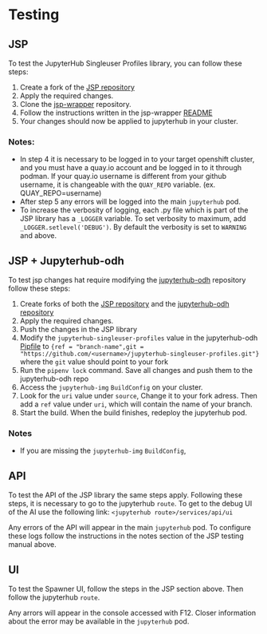 # Testing

## JSP

To test the JupyterHub Singleuser Profiles library, you can follow these steps:

1. Create a fork of the [JSP repository](https://github.com/opendatahub-io/jupyterhub-singleuser-profiles)
2. Apply the required changes.
3. Clone the [jsp-wrapper](https://github.com/vpavlin/jsp-wrapper) repository.
4. Follow the instructions written in the jsp-wrapper [README](https://github.com/vpavlin/jsp-wrapper#readme)
5. Your changes should now be applied to jupyterhub in your cluster.

### Notes:

- In step 4 it is necessary to be logged in to your target openshift cluster, and you must have a quay.io account and be logged in to it through podman.
If your quay.io username is different from your github username, it is changeable with the `QUAY_REPO` variable. (ex. QUAY_REPO=username)
- After step 5 any errors will be logged into the main `jupyterhub` pod.
- To increase the verbosity of logging, each .py file which is part of the JSP library has a `_LOGGER` variable. To set verbosity to maximum, add `_LOGGER.setlevel('DEBUG')`. By default the verbosity is set to `WARNING` and above.

## JSP + Jupyterhub-odh

To test jsp changes hat require modifying the [jupyterhub-odh](https://github.com/opendatahub-io/jupyterhub-odh) repository follow these steps:

1. Create forks of both the [JSP repository](https://github.com/opendatahub-io/jupyterhub-singleuser-profiles) and the [jupyterhub-odh repository](https://github.com/opendatahub-io/jupyterhub-odh)
2. Apply the required changes.
3. Push the changes in the JSP library
4. Modify the `jupyterhub-singleuser-profiles` value in the jupyterhub-odh [Pipfile](https://github.com/opendatahub-io/jupyterhub-odh/blob/master/Pipfile) to ``` {ref = "branch-name",git = "https://github.com/<username>/jupyterhub-singleuser-profiles.git"} ``` where the `git` value should point to your fork
5. Run the `pipenv lock` command. Save all changes and push them to the jupyterhub-odh repo
6. Access the `jupyterhub-img` `BuildConfig` on your cluster. 
7. Look for the `uri` value under `source`, Change it to your fork adress. Then add a `ref` value under `uri`, which will contain the name of your branch.
8. Start the build. When the build finishes, redeploy the jupyterhub pod.

### Notes

- If you are missing the `jupyterhub-img` `BuildConfig`,

## API

To test the API of the JSP library the same steps apply. Following these steps, it is necessary to go to the jupyterhub `route`. To get to the debug UI of the AI use the following link: `<jupyterhub route>/services/api/ui`

Any errors of the API will appear in the main `jupyterhub` pod. To configure these logs follow the instructions in the notes section of the JSP testing manual above.

## UI

To test the Spawner UI, follow the steps in the JSP section above. Then follow the jupyterhub `route`.

Any arrors will appear in the console accessed with F12. Closer information about the error may be available in the `jupyterhub` pod.